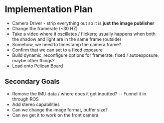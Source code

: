 # Implementation Plan

* Camera Driver - strip everything out so it is **just the image publisher**
* Change the framerate (~30 HZ) 
* Take a video where it oscillates / flickers; usually happens when both the shadow and light are in the same frame (outside)
* Somehow, we need to timestamp the camera frame?
* Confirm that we can set to a fixed exposure
* Build dynamic_reconfigure options for framerate, fixed / autoexposure, maybe other things?
* Load onto Pelican Board

## Secondary Goals

* Remove the IMU data / where does it get inputted? -- Funnel it in through ROS
* Add stereo capabilities
* Can we change the image format, buffer size?
* Can we get it to work on the front camera
